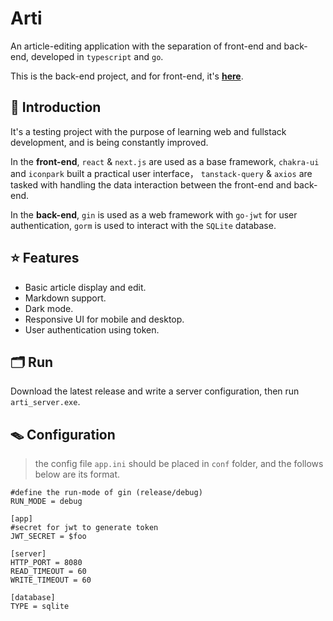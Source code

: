 # Arti
An article-editing application with the separation of front-end and back-end, developed in `typescript` and `go`.

This is the back-end project, and for front-end, it's **[here](https://github.com/NeterAlex/arti)**.

## 🧬 Introduction
It's a testing project with the purpose of learning web and fullstack development, and is being constantly improved.

In the **front-end**, `react` & `next.js` are used as a base framework, `chakra-ui` and `iconpark` built a practical user interface，
`tanstack-query` & `axios` are tasked with handling the data interaction between the front-end and back-end.

In the **back-end**, `gin` is used as a web framework with `go-jwt` for user authentication, 
`gorm` is used to interact with the `SQLite` database.

## ⭐️ Features
+ Basic article display and edit.
+ Markdown support.
+ Dark mode.
+ Responsive UI for mobile and desktop.
+ User authentication using token.

## 🗂 Run
Download the latest release and write a server configuration, then run `arti_server.exe`.

## 🪤 Configuration
> the config file `app.ini` should be placed in `conf` folder, and the follows below are its format.
```
#define the run-mode of gin (release/debug)
RUN_MODE = debug

[app]
#secret for jwt to generate token
JWT_SECRET = $foo

[server]
HTTP_PORT = 8080
READ_TIMEOUT = 60
WRITE_TIMEOUT = 60

[database]
TYPE = sqlite
```
